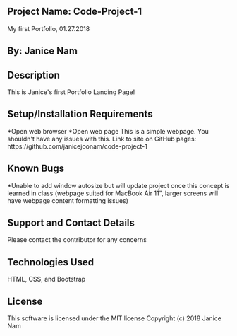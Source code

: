 <h2>Project Name: Code-Project-1</h2>
My first Portfolio, 01.27.2018
<h2>By: Janice Nam</h2>
<h2>Description</h2>
This is Janice's first Portfolio Landing Page!

<h2>Setup/Installation Requirements</h2>
*Open web browser
*Open web page
This is a simple webpage. You shouldn't have any issues with this.
Link to site on GitHub pages: https://github.com/janicejoonam/code-project-1

<h2>Known Bugs</h2>
*Unable to add window autosize but will update project once this concept is learned in class (webpage suited for MacBook Air 11", larger screens will have webpage content formatting issues)

<h2>Support and Contact Details</h2>
Please contact the contributor for any concerns

<h2>Technologies Used</h2>
HTML, CSS, and Bootstrap

<h2>License</h2>
This software is licensed under the MIT license
Copyright (c) 2018 Janice Nam
